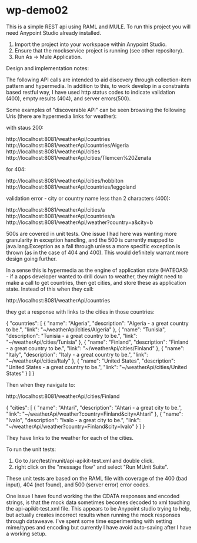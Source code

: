 # wp-demo02
This is a simple REST api using RAML and MULE. To run this project you will need Anypoint Studio already installed.

1. Import the project into your workspace within Anypoint Studio.
2. Ensure that the mockservice project is running (see other repository).
3. Run As -> Mule Application.

Design and implementation notes:

The following API calls are intended to aid discovery through collection-item pattern and hypermedia. In addition to this,
to work develop in a constraints based restful way, I have used http status codes to indicate validation (400), empty results (404), 
and server errors(500).

Some examples of "discoverable API" can be seen browsing the following Uris (there are hypermedia links for weather):

with staus 200:

http://localhost:8081/weatherApi/countries
http://localhost:8081/weatherApi/countries/Algeria
http://localhost:8081/weatherApi/cities
http://localhost:8081/weatherApi/cities/Tlemcen%20Zenata

for 404:

http://localhost:8081/weatherApi/cities/hobbiton
http://localhost:8081/weatherApi/countries/leggoland

validation error - city or country name less than 2 characters (400):

http://localhost:8081/weatherApi/cities/a
http://localhost:8081/weatherApi/countries/a
http://localhost:8081/weatherApi/weather?country=a&city=b

500s are covered in unit tests. One issue I had here was wanting more granularity in exception handling,
and the 500 is currently mapped to java.lang.Exception as a fall through unless a more specific
exception is thrown (as in the case of 404 and 400). This would definitely warrant more design going further.

In a sense this is hypermedia as the engine of application state (HATEOAS) - if a apps developer wanted to drill down to weather, 
they might need to make a call to get countries, then get cities, and store these as application state. Instead of this when they call:

http://localhost:8081/weatherApi/countries

they get a response with links to the cities in those countries:

{
  "countries": [
    {
      "name": "Algeria",
      "description": "Algeria - a great country to be.",
      "link": "~/weatherApi/cities/Algeria"
    },
    {
      "name": "Tunisia",
      "description": "Tunisia - a great country to be.",
      "link": "~/weatherApi/cities/Tunisia"
    },
    {
      "name": "Finland",
      "description": "Finland - a great country to be.",
      "link": "~/weatherApi/cities/Finland"
    },
    {
      "name": "Italy",
      "description": "Italy - a great country to be.",
      "link": "~/weatherApi/cities/Italy"
    },
    {
      "name": "United States",
      "description": "United States - a great country to be.",
      "link": "~/weatherApi/cities/United States"
    }
  ]
}

Then when they navigate to:

http://localhost:8081/weatherApi/cities/Finland

{
  "cities": [
    {
      "name": "Ahtari",
      "description": "Ahtari - a great city to be.",
      "link": "~/weatherApi/weather?country=Finland&city=Ahtari"
    },
    {
      "name": "Ivalo",
      "description": "Ivalo - a great city to be.",
      "link": "~/weatherApi/weather?country=Finland&city=Ivalo"
    }
  ]
}

They have links to the weather for each of the cities.

To run the unit tests:

1. Go to /src/test/munit/api-apikit-test.xml and double click.
2. right click on the "message flow" and select "Run MUnit Suite".

These unit tests are based on the RAML file with coverage of the 400 (bad input), 404 (not found), and 500 (server error) error codes.

One issue I have found working the the CDATA responses and encoded strings, is that the mock data sometimes becomes decoded to xml 
touching the api-apikit-test.xml file. This appears to be Anypoint studio trying to help, but actually creates incorrect results when running 
the mock responses through dataweave. I've spent some time experimenting with setting mime/types and encoding but currently I have avoid 
auto-saving after I have a working setup.